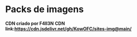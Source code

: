 # Packs de imagens
**CDN criado por F4ll3N**
**CDN link:https://cdn.jsdelivr.net/gh/KowOFC/sites-img@main/** 
